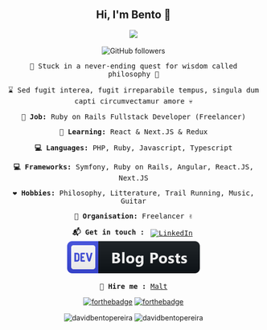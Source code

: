 <div align="center">

## Hi, I'm Bento :wave:

![](https://media1.tenor.com/images/8964fed65a41840b2ee14f56f7f8cf5f/tenor.gif)

![GitHub followers](https://img.shields.io/github/followers/davidBentoPereira?style=social)

<samp>
  
:bee: Stuck in a never-ending quest for wisdom called philosophy :seedling:

:hourglass: Sed fugit interea, fugit irreparabile tempus, singula dum capti circumvectamur amore  :skull:

**:gem: Job:** Ruby on Rails Fullstack Developer (Freelancer) 

**:school_satchel: Learning:** React & Next.JS & Redux

**:computer: Languages:** PHP, Ruby, Javascript, Typescript

**:computer: Frameworks:** Symfony, Ruby on Rails, Angular, React.JS, Next.JS

**:heart: Hobbies:** Philosophy, Litterature, Trail Running, Music, Guitar

**:office: Organisation:** Freelancer :v:

**:mailbox_with_mail: Get in touch :** 
<a href="https://www.linkedin.com/in/david-bento-pereira/">
    <img src="https://raw.githubusercontent.com/MikeCodesDotNET/MikeCodesDotNET/a8abbf37441f3253f74ea255a47f289208d7568c/Resources/linkedIn.svg" alt="LinkedIn" style="vertical-align:top; margin:4px">
  </a>
  <a href="https://dev.to/bento">
  <img src="https://github.com/MikeCodesDotNET/ColoredBadges/blob/master/svg/blogs/devto.svg" alt="Dev.to" style="vertical-align:top; margin:4px"></img>
</a>

**:briefcase: Hire me :** [Malt](https://www.malt.fr/profile/davidbentopereira)

</samp>

[![forthebadge](https://forthebadge.com/images/badges/uses-badges.svg)](https://forthebadge.com)
[![forthebadge](https://forthebadge.com/images/badges/built-with-love.svg)](https://forthebadge.com)

<img align="center" src="https://github-readme-stats.vercel.app/api/top-langs/?username=davidbentopereira&layout=compact&hide=html" alt="davidbentopereira" />
<img align="center" src="https://github-readme-stats.vercel.app/api?username=davidbentopereira&show_icons=true" alt="davidbentopereira" />
